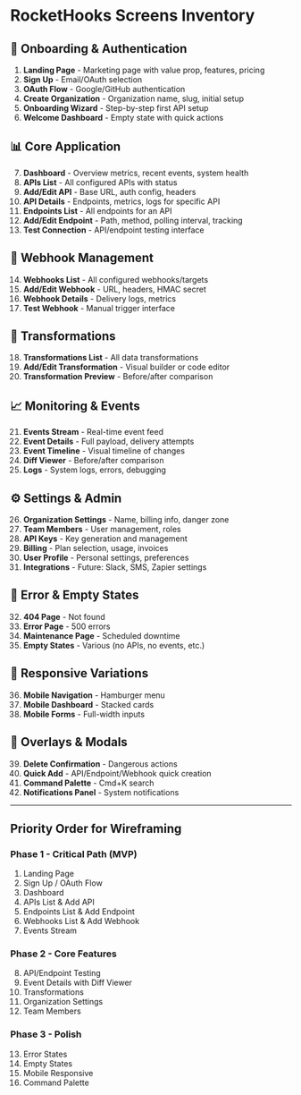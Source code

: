 # RocketHooks Screens Inventory

## 🚀 Onboarding & Authentication
1. **Landing Page** - Marketing page with value prop, features, pricing
2. **Sign Up** - Email/OAuth selection 
3. **OAuth Flow** - Google/GitHub authentication
4. **Create Organization** - Organization name, slug, initial setup
5. **Onboarding Wizard** - Step-by-step first API setup
6. **Welcome Dashboard** - Empty state with quick actions

## 📊 Core Application
7. **Dashboard** - Overview metrics, recent events, system health
8. **APIs List** - All configured APIs with status
9. **Add/Edit API** - Base URL, auth config, headers
10. **API Details** - Endpoints, metrics, logs for specific API
11. **Endpoints List** - All endpoints for an API
12. **Add/Edit Endpoint** - Path, method, polling interval, tracking
13. **Test Connection** - API/endpoint testing interface

## 🎯 Webhook Management
14. **Webhooks List** - All configured webhooks/targets
15. **Add/Edit Webhook** - URL, headers, HMAC secret
16. **Webhook Details** - Delivery logs, metrics
17. **Test Webhook** - Manual trigger interface

## 🔄 Transformations
18. **Transformations List** - All data transformations
19. **Add/Edit Transformation** - Visual builder or code editor
20. **Transformation Preview** - Before/after comparison

## 📈 Monitoring & Events
21. **Events Stream** - Real-time event feed
22. **Event Details** - Full payload, delivery attempts
23. **Event Timeline** - Visual timeline of changes
24. **Diff Viewer** - Before/after comparison
25. **Logs** - System logs, errors, debugging

## ⚙️ Settings & Admin
26. **Organization Settings** - Name, billing info, danger zone
27. **Team Members** - User management, roles
28. **API Keys** - Key generation and management
29. **Billing** - Plan selection, usage, invoices
30. **User Profile** - Personal settings, preferences
31. **Integrations** - Future: Slack, SMS, Zapier settings

## 🚨 Error & Empty States
32. **404 Page** - Not found
33. **Error Page** - 500 errors
34. **Maintenance Page** - Scheduled downtime
35. **Empty States** - Various (no APIs, no events, etc.)

## 📱 Responsive Variations
36. **Mobile Navigation** - Hamburger menu
37. **Mobile Dashboard** - Stacked cards
38. **Mobile Forms** - Full-width inputs

## 🔔 Overlays & Modals
39. **Delete Confirmation** - Dangerous actions
40. **Quick Add** - API/Endpoint/Webhook quick creation
41. **Command Palette** - Cmd+K search
42. **Notifications Panel** - System notifications

---

## Priority Order for Wireframing

### Phase 1 - Critical Path (MVP)
1. Landing Page
2. Sign Up / OAuth Flow  
3. Dashboard
4. APIs List & Add API
5. Endpoints List & Add Endpoint
6. Webhooks List & Add Webhook
7. Events Stream

### Phase 2 - Core Features
8. API/Endpoint Testing
9. Event Details with Diff Viewer
10. Transformations
11. Organization Settings
12. Team Members

### Phase 3 - Polish
13. Error States
14. Empty States
15. Mobile Responsive
16. Command Palette